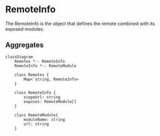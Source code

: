 
# RemoteInfo

The RemoteInfo is the object that defines the remote combined with its exposed modules. 

## Aggregates

```mermaid
classDiagram
    Remotes *-- RemoteInfo
    RemoteInfo *-- RemoteModule

    class Remotes {
        Map<`string, RemoteInfo>
    } 
    
    class RemoteInfo {
        scopeUrl: string
        exposes: RemoteModule[] 
    }
    
    class RemoteModule{
        moduleName: string
        url: string
    }

```